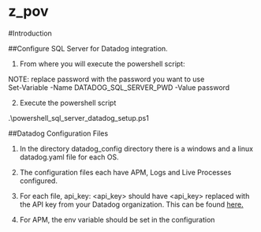 # z_pov  
  
#Introduction  
  
  
##Configure SQL Server for Datadog integration.  
  
1) From where you will execute the powershell script:

NOTE: replace password with the password you want to use  
Set-Variable -Name DATADOG_SQL_SERVER_PWD -Value password  
  
2) Execute the powershell script  
  
.\powershell_sql_server_datadog_setup.ps1  
  
##Datadog Configuration Files  
  
1) In the directory datadog_config directory there is a windows and a linux datadog.yaml file for each OS.  
  
2) The configuration files each have APM, Logs and Live Processes configured.  
  
3) For each file, api_key: <api_key> should have <api_key> replaced with the API key from your Datadog organization.  This can be found [here.](https://app.datadoghq.com/account/settings#api)

4) For APM, the env variable should be set in the configuration 
